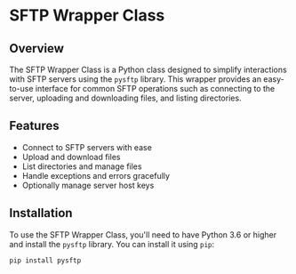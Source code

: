 # SFTP Wrapper Class

## Overview

The SFTP Wrapper Class is a Python class designed to simplify interactions with SFTP servers using the `pysftp` library. This wrapper provides an easy-to-use interface for common SFTP operations such as connecting to the server, uploading and downloading files, and listing directories.

## Features

- Connect to SFTP servers with ease
- Upload and download files
- List directories and manage files
- Handle exceptions and errors gracefully
- Optionally manage server host keys

## Installation

To use the SFTP Wrapper Class, you'll need to have Python 3.6 or higher and install the `pysftp` library. You can install it using `pip`:

```bash
pip install pysftp
```